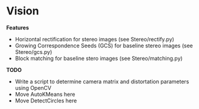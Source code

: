 # Vision

__Features__
* Horizontal rectification for stereo images (see Stereo/rectify.py)
* Growing Correspondence Seeds (GCS) for baseline stereo images (see Stereo/gcs.py)
* Block matching for baseline stero images (see Stereo/matching.py)

__TODO__
* Write a script to determine camera matrix and distortation parameters using OpenCV
* Move AutoKMeans here
* Move DetectCircles here
